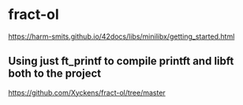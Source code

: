 # fract-ol

https://harm-smits.github.io/42docs/libs/minilibx/getting_started.html

## Using just ft_printf to compile printft and libft both to the project

https://github.com/Xyckens/fract-ol/tree/master